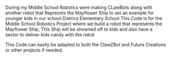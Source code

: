 During my Middle School Robotics were making CLawBots along with another robot that Represnts the Mayflower Ship to set an example for younger kids in our school Districs Elementary School 
This Code is for the Middle School Robotics Project where we build a robot that represents the Mayflower Ship, This Ship will be showned off to kids and also have a sector to deliver kids candy with the robot 

This Code can easily be adapted to both the ClawZBot and Future Creations or other projects if needed.
